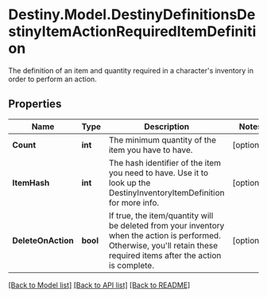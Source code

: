 # Destiny.Model.DestinyDefinitionsDestinyItemActionRequiredItemDefinition
The definition of an item and quantity required in a character's inventory in order to perform an action.

## Properties

Name | Type | Description | Notes
------------ | ------------- | ------------- | -------------
**Count** | **int** | The minimum quantity of the item you have to have. | [optional] 
**ItemHash** | **int** | The hash identifier of the item you need to have. Use it to look up the DestinyInventoryItemDefinition for more info. | [optional] 
**DeleteOnAction** | **bool** | If true, the item/quantity will be deleted from your inventory when the action is performed. Otherwise, you&#39;ll retain these required items after the action is complete. | [optional] 

[[Back to Model list]](../README.md#documentation-for-models) [[Back to API list]](../README.md#documentation-for-api-endpoints) [[Back to README]](../README.md)


